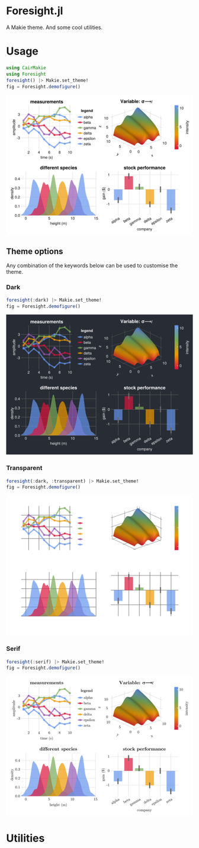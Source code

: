 # Foresight.jl
A Makie theme. And some cool utilities.
# Usage
```Julia
using CairMakie
using Foresight
foresight() |> Makie.set_theme!
fig = Foresight.demofigure()
```
![demo](test/demo.png)

## Theme options
Any combination of the keywords below can be used to customise the theme.
### Dark
```Julia
foresight(:dark) |> Makie.set_theme!
fig = Foresight.demofigure()
```
![demo](test/demo_dark.png)

### Transparent
```Julia
foresight(:dark, :transparent) |> Makie.set_theme!
fig = Foresight.demofigure()
```
![demo](test/demo_transparentdark.png)

### Serif
```Julia
foresight(:serif) |> Makie.set_theme!
fig = Foresight.demofigure()
```
![demo](test/demo_serif.png)


# Utilities


